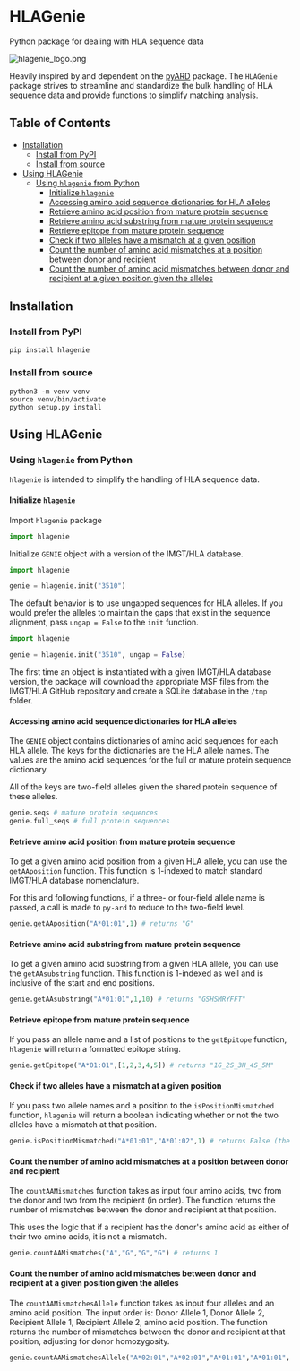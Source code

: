 # HLAGenie
Python package for dealing with HLA sequence data

![hlagenie_logo.png](images/hlagenie_logo.png)

Heavily inspired by and dependent on the [pyARD](https://www.github.com/nmdp-bioinformatics/py-ard) package. The `HLAGenie` package strives to streamline and standardize the bulk handling of HLA sequence data and provide functions to simplify matching analysis.

## Table of Contents
- [Installation](#installation)
  - [Install from PyPI](#install-from-pypi)
  - [Install from source](#install-from-source)
- [Using HLAGenie](#using-hlagenie)
  - [Using `hlagenie` from Python](#using-hlagenie-from-python)
    - [Initialize `hlagenie`](#initialize-hlagenie)
    - [Accessing amino acid sequence dictionaries for HLA alleles](#accessing-amino-acid-sequence-dictionaries-for-hla-alleles)
    - [Retrieve amino acid position from mature protein sequence](#retrieve-amino-acid-position-from-mature-protein-sequence)
    - [Retrieve amino acid substring from mature protein sequence](#retrieve-amino-acid-substring-from-mature-protein-sequence)
    - [Retrieve epitope from mature protein sequence](#retrieve-epitope-from-mature-protein-sequence)
    - [Check if two alleles have a mismatch at a given position](#check-if-two-alleles-have-a-mismatch-at-a-given-position)
    - [Count the number of amino acid mismatches at a position between donor and recipient](#count-the-number-of-amino-acid-mismatches-at-a-position-between-donor-and-recipient)
    - [Count the number of amino acid mismatches between donor and recipient at a given position given the alleles](#count-the-number-of-amino-acid-mismatches-between-donor-and-recipient-at-a-given-position-given-the-alleles)

## Installation

### Install from PyPI

``` pip install hlagenie ```

### Install from source

``` 
python3 -m venv venv
source venv/bin/activate
python setup.py install
```

## Using HLAGenie

### Using `hlagenie` from Python

`hlagenie` is intended to simplify the handling of HLA sequence data.

#### Initialize `hlagenie`

Import `hlagenie` package

```python
import hlagenie
```

Initialize `GENIE` object with a version of the IMGT/HLA database.

```python
import hlagenie

genie = hlagenie.init("3510")
```

The default behavior is to use ungapped sequences for HLA alleles. If you would prefer the alleles to maintain the gaps that exist in the sequence alignment, pass `ungap = False` to the `init` function.

```python
import hlagenie

genie = hlagenie.init("3510", ungap = False)
```

The first time an object is instantiated with a given IMGT/HLA database version, the package will download the appropriate MSF files from the IMGT/HLA GitHub repository and create a SQLite database in the `/tmp` folder.

#### Accessing amino acid sequence dictionaries for HLA alleles

The `GENIE` object contains dictionaries of amino acid sequences for each HLA allele. The keys for the dictionaries are the HLA allele names. The values are the amino acid sequences for the full or mature protein sequence dictionary.

All of the keys are two-field alleles given the shared protein sequence of these alleles.

```python
genie.seqs # mature protein sequences
genie.full_seqs # full protein sequences
```

#### Retrieve amino acid position from mature protein sequence

To get a given amino acid position from a given HLA allele, you can use the `getAAposition` function. This function is 1-indexed to match standard IMGT/HLA database nomenclature.

For this and following functions, if a three- or four-field allele name is passed, a call is made to `py-ard` to reduce to the two-field level.

```python
genie.getAAposition("A*01:01",1) # returns "G"
```

#### Retrieve amino acid substring from mature protein sequence

To get a given amino acid substring from a given HLA allele, you can use the `getAAsubstring` function. This function is 1-indexed as well and is inclusive of the start and end positions.

```python
genie.getAAsubstring("A*01:01",1,10) # returns "GSHSMRYFFT"
```

#### Retrieve epitope from mature protein sequence

If you pass an allele name and a list of positions to the `getEpitope` function, `hlagenie` will return a formatted epitope string.

```python
genie.getEpitope("A*01:01",[1,2,3,4,5]) # returns "1G_2S_3H_4S_5M"
```

#### Check if two alleles have a mismatch at a given position

If you pass two allele names and a position to the `isPositionMismatched` function, `hlagenie` will return a boolean indicating whether or not the two alleles have a mismatch at that position.

```python
genie.isPositionMismatched("A*01:01","A*01:02",1) # returns False (the amino acid is the same at position 1 for both alleles)
```

#### Count the number of amino acid mismatches at a position between donor and recipient

The `countAAMismatches` function takes as input four amino acids, two from the donor and two from the recipient (in order). The function returns the number of mismatches between the donor and recipient at that position.

This uses the logic that if a recipient has the donor's amino acid as either of their two amino acids, it is not a mismatch.

```python
genie.countAAMismatches("A","G","G","G") # returns 1
```

#### Count the number of amino acid mismatches between donor and recipient at a given position given the alleles

The `countAAMismatchesAllele` function takes as input four alleles and an amino acid position. The input order is: Donor Allele 1, Donor Allele 2, Recipient Allele 1, Recipient Allele 2, amino acid position. The function returns the number of mismatches between the donor and recipient at that position, adjusting for donor homozygosity.

```python
genie.countAAMismatchesAllele("A*02:01","A*02:01","A*01:01","A*01:01", 44) # returns 1
```